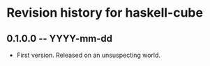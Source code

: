 # Revision history for haskell-cube

## 0.1.0.0 -- YYYY-mm-dd

* First version. Released on an unsuspecting world.
